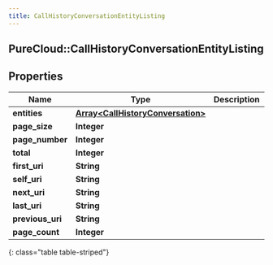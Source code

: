```yaml
---
title: CallHistoryConversationEntityListing
---
```

## PureCloud::CallHistoryConversationEntityListing

## Properties

|Name | Type | Description | Notes|
|------------ | ------------- | ------------- | -------------|
| **entities** | [**Array&lt;CallHistoryConversation&gt;**](CallHistoryConversation.html) |  | [optional] |
| **page_size** | **Integer** |  | [optional] |
| **page_number** | **Integer** |  | [optional] |
| **total** | **Integer** |  | [optional] |
| **first_uri** | **String** |  | [optional] |
| **self_uri** | **String** |  | [optional] |
| **next_uri** | **String** |  | [optional] |
| **last_uri** | **String** |  | [optional] |
| **previous_uri** | **String** |  | [optional] |
| **page_count** | **Integer** |  | [optional] |
{: class="table table-striped"}


